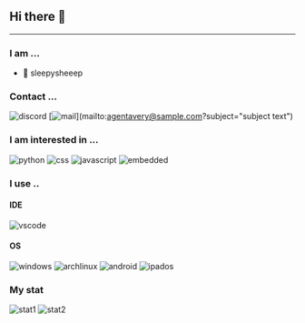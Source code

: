 ## Hi there 👋
***
### I am ...
- 🐑 sleepysheeep

### Contact ...
![discord](https://img.shields.io/badge/discord-536dfe?style=for-the-badge&logoColor=white&logo=discord)
[![mail](https://img.shields.io/badge/protonmail-282B34?style=for-the-badge&logoColor=white&logo=protonmail)](mailto:<nowiki>agentavery@sample.com?subject="subject text")

### I am interested in ...
![python](https://img.shields.io/badge/python-ab47bc?style=for-the-badge&logoColor=white&logo=python)
![css](https://img.shields.io/badge/CSS3-ffeb3b?style=for-the-badge&logo=css3&logoColor=white)
![javascript](https://img.shields.io/badge/javascript-1572B6?style=for-the-badge&logo=javascript&logoColor=white)
![embedded](https://img.shields.io/badge/embedded-263238?style=for-the-badge&logo=arduino&logoColor=white)

### I use ..

#### IDE
![vscode](https://img.shields.io/badge/vscode-2196f3?style=for-the-badge&logoColor=white&logo=visual%20studio%20code)

#### OS
![windows](https://img.shields.io/badge/Windows-37474f?style=for-the-badge&logoColor=white&logo=windows)
![archlinux](https://img.shields.io/badge/Arch%20Linux-304ffe?style=for-the-badge&logoColor=white&logo=archlinux)
![android](https://img.shields.io/badge/Android-689f38?style=for-the-badge&logo=android&logoColor=white)
![ipados](https://img.shields.io/badge/Ipad%20os-90a4ae?style=for-the-badge&logoColor=white&logo=apple)


### My stat
![stat1](https://github-readme-stats.vercel.app/api?username=sleepysheeep&show_icons=true)
![stat2](https://github-readme-stats.vercel.app/api/top-langs/?username=sleepysheeep)
